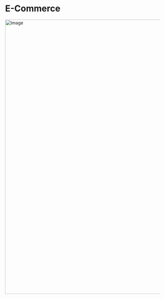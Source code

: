 # E-Commerce
<img width="1920" height="893" alt="Image" src="https://github.com/user-attachments/assets/d3678ed0-5350-4186-bd1f-04b6c2981837" />
